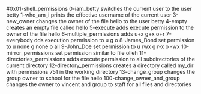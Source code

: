 #0x01-shell_permissions
0-iam_betty switches the current user to the user betty
1-who_am_i  prints the effective username of the current user
3-new_owner changes the owner of the file hello to the user betty
4-empty creates an empty file called hello
5-execute adds execute permission to the owner of the file hello
6-multiple_permissions adds u+x g+x o+r
7-everybody dds execution permission to u g o
8-James_Bond  set permission to u none g none o all
9-John_Doe  set permission to u rwx g r-x o -wx
10-mirror_permissions  set permission similar to file olleh
11-directories_permissions adds execute permission to all subdirectories of the current directory 
12-directory_permissions creates a directory called my_dir with permissions 751 in the working directory
13-change_group  changes the group owner to school for the file hello
100-change_owner_and_group changes the owner to vincent and group to staff for all files and directories
